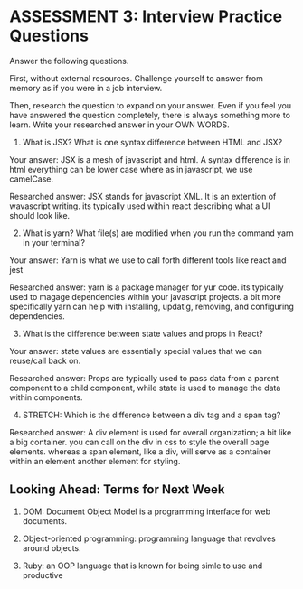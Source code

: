 # ASSESSMENT 3: Interview Practice Questions

Answer the following questions.

First, without external resources. Challenge yourself to answer from memory as if you were in a job interview.

Then, research the question to expand on your answer. Even if you feel you have answered the question completely, there is always something more to learn. Write your researched answer in your OWN WORDS.

1. What is JSX? What is one syntax difference between HTML and JSX?

Your answer: JSX is a mesh of javascript and html. A syntax difference is in html everything can be lower case where as in javascript, we use camelCase.

Researched answer: JSX stands for javascript XML. It is an extention of wavascript writing. its typically used within react describing what a UI should look like. 

2. What is yarn? What file(s) are modified when you run the command yarn in your terminal?

Your answer: Yarn is what we use to call forth different tools like react and jest

Researched answer: yarn is a package manager for yur code. its typically used to magage dependencies within your javascript projects. a bit more specifically yarn can help with installing, updatig, removing, and configuring dependencies.

3. What is the difference between state values and props in React?

Your answer: state values are essentially special values that we can reuse/call back on.
    
Researched answer: Props are typically used to pass data from a parent component to a child component, while state is used to manage the data within components.

4. STRETCH: Which is the difference between a div tag and a span tag?

Researched answer: A div element is used for overall organization; a bit like a big container. you can call on the div in css to style the overall page elements. whereas a span element, like a div, will serve as a container within an element another element for styling.

## Looking Ahead: Terms for Next Week

1. DOM: Document Object Model is a programming interface for web documents.

2. Object-oriented programming: programming language that revolves around objects. 

3. Ruby: an OOP language that is known for being simle to use and productive
